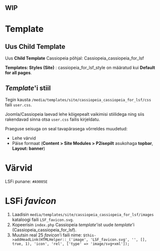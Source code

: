 ## **WIP**

# Template

## Uus **Child Template**

Uus **Child Template** Cassiopeia põhjal: Cassiopeia_cassiopeia_for_lsf

**Templates: Styles (Site)** : cassiopeia_for_lsf_style on määratud kui **Default for all pages**.

## _Template_'i stiil

Tegin kausta `/media/templates/site/cassiopeia_cassiopeia_for_lsf/css` faili `user.css`. 

Joomla/Cassiopeia laevad lehe kõigepealt vaikimisi stiilidega ning siis rakendavad sinna otsa `user.css` failis kirjeldatu.

Praeguse seisuga on seal tavapärasega võrreldes muudetud:
* Lehe värvid
* Päise formaat (**Content > Site Modules > P2isepilt** asukohaga **topbar**, **Layout: banner**)


# Värvid

LSFi punane: `#A9005E`


# LSFi _favicon_

1. Laadisin `media/templates/site/cassiopeia_cassiopeia_for_lsf/images` kataloogi faili `LSF_favicon.svg`.
2. Kopeerisin `index.php` Cassiopeia _template_'ist uude _template_'i (Cassiopeia_cassiopeia_for_lsf).
3. Muutsin real 25 _favicon_'i faili nime: `$this->addHeadLink(HTMLHelper::_('image', 'LSF_favicon.svg', '', [], true, 1), 'icon', 'rel', ['type' => 'image/svg+xml']);` 
